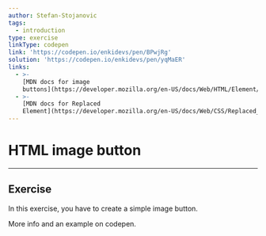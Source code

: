 ```yaml
---
author: Stefan-Stojanovic
tags:
  - introduction
type: exercise
linkType: codepen
link: 'https://codepen.io/enkidevs/pen/BPwjRg'
solution: 'https://codepen.io/enkidevs/pen/yqMaER'
links:
  - >-
    [MDN docs for image
    buttons](https://developer.mozilla.org/en-US/docs/Web/HTML/Element/input/image){website}
  - >-
    [MDN docs for Replaced
    Element](https://developer.mozilla.org/en-US/docs/Web/CSS/Replaced_element){website}
---
```


# HTML image button


---

## Exercise

In this exercise, you have to create a simple image button.

More info and an example on codepen.
 
